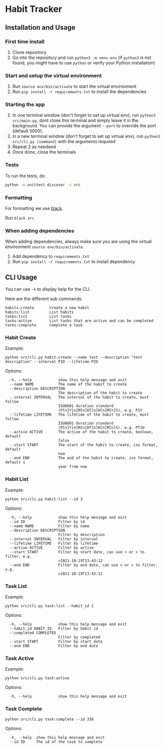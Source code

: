 # Habit Tracker

## Installation and Usage

### First time install

1. Clone repository
2. Go into the repository and run `python3 -m venv env` (if `python3` is not found, you might have to use `python` or verify your Python installation)

### Start and setup the virtual environment

1. Run `source env/bin/activate` to start the virtual environment
2. Run `pip install -r requirements.txt` to install the dependencies

### Starting the app

1. In one terminal window (don't forget to set up virtual env), run `python3 src/main.py`, dont close this terminal and simply leave it in the background. You can provide the argument `--port` to override the port (default 5000).
2. In a new terminal window (don't forget to set up virtual env), run `python3 src/cli.py [command]` with the arguments required
3. Repeat 2 as needeed
4. Once done, close the terminals

### Tests

To run the tests, do:

```sh
python -m unittest discover -s src
```

### Formatting

For formatting we use [black](https://pypi.org/project/black/).

Run `black src`

### When adding dependencies

When adding dependencies, always make sure you are using the virtual environment `source env/bin/activate`.

1. Add dependency to `requirements.txt`
2. Run `pip install -r requirements.txt` to install dependency

## CLI Usage

You can use `-h` to display help for the CLI.

Here are the different sub commands:

```
habits:create       Create a new habit
habits:list         List habits
tasks:list          List tasks
tasks:active        List tasks that are active and can be completed
tasks:complete      Complete a task
```

### Habit Create

Example:

```
python src/cli.py habit:create --name test --description "test description" --interval P1D --lifetime P2D
```

Options:

```
  -h, --help            show this help message and exit
  --name NAME           The name of the habit to create
  --description DESCRIPTION
                        The description of the habit to create
  --interval INTERVAL   The interval of the habit to create, must follow
                        ISO8601 duration standard
                        (P[n]Y[n]M[n]DT[n]H[n]M[n]S), e.g. P1Y
  --lifetime LIFETIME   The lifetime of the habit to create, must follow
                        ISO8601 duration standard
                        (P[n]Y[n]M[n]DT[n]H[n]M[n]S), e.g. PT1H
  --active ACTIVE       The active of the habit to create, boolean, default
                        false
  --start START         The start of the habit to create, iso format, default
                        now
  --end END             The end of the habit to create, iso format, default 1
                        year from now
```

### Habit List

Example:

```
python src/cli.py habit:list --id 2
```

Options:

```
  -h, --help            show this help message and exit
  --id ID               Filter by id
  --name NAME           Filter by name
  --description DESCRIPTION
                        Filter by description
  --interval INTERVAL   Filter by interval
  --lifetime LIFETIME   Filter by lifetime
  --active ACTIVE       Filter by active
  --start START         Filter by start date, can use < or > to filter, e.g.
                        >2021-10-19T13:43:12
  --end END             Filter by end date, can use < or > to filter, e.g.
                        >2021-10-19T13:43:12
```

### Task List

Example:

```
python src/cli.py task:list --habit_id 2
```

Options:

```
  -h, --help            show this help message and exit
  --habit_id HABIT_ID   Filter by habit id
  --completed COMPLETED
                        Filter by completed
  --start START         Filter by start date
  --end END             Filter by end date
```

### Task Active

Example:

```
python src/cli.py task:active
```

Options:

```
  -h, --help            show this help message and exit
```

### Task Complete

```
python src/cli.py task:complete --id 336
```

Options:

```
  -h, --help  show this help message and exit
  --id ID     The id of the task to complete
```
